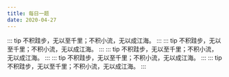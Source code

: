 ```yaml
---
title: 每日一题
date: 2020-04-27
---
```


::: tip
不积跬步，无以至千里；不积小流，无以成江海。
::: 
::: tip
不积跬步，无以至千里；不积小流，无以成江海。
::: 
::: tip
不积跬步，无以至千里；不积小流，无以成江海。
::: 
::: tip
不积跬步，无以至千里；不积小流，无以成江海。
::: 
::: tip
不积跬步，无以至千里；不积小流，无以成江海。
::: 